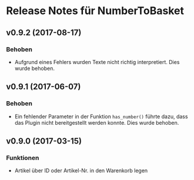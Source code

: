 # Release Notes für NumberToBasket

## v0.9.2 (2017-08-17)

### Behoben

- Aufgrund eines Fehlers wurden Texte nicht richtig interpretiert. Dies wurde behoben.

## v0.9.1 (2017-06-07)

### Behoben

- Ein fehlender Parameter in der Funktion `has_number()` führte dazu, dass das Plugin nicht bereitgestellt werden konnte. Dies wurde behoben.

## v0.9.0 (2017-03-15)

### Funktionen

- Artikel über ID oder Artikel-Nr. in den Warenkorb legen
